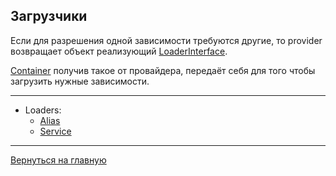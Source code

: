 ## Загрузчики

Если для разрешения одной зависимости требуются другие, то provider возвращает объект реализующий 
[LoaderInterface](../../src/LoaderInterface.php).

[Container](../../src/Container.php) получив такое от провайдера, передаёт себя для того чтобы загрузить нужные зависимости.

---
* Loaders:
    * [Alias](loaders/alias.md)
    * [Service](loaders/service.md)
---
[Вернуться на главную](readme.md)
